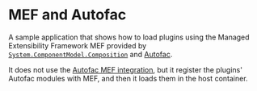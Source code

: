 
MEF and Autofac
===================

A sample application that shows how to load plugins using the Managed Extensibility Framework MEF provided by [`System.ComponentModel.Composition`](https://docs.microsoft.com/en-us/dotnet/api/system.componentmodel.composition?view=netframework-4.8) and [Autofac](https://autofac.org/).

It does not use the [Autofac MEF integration](https://docs.autofac.org/en/latest/integration/mef.html), but it register the plugins' Autofac modules with MEF, and then it loads them in the host container.
